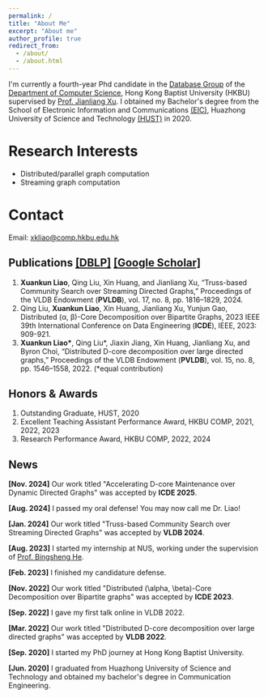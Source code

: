 ```yaml
---
permalink: /
title: "About Me"
excerpt: "About me"
author_profile: true
redirect_from: 
  - /about/
  - /about.html
---
```

I'm currently a fourth-year Phd candidate in the [Database Group](https://www.comp.hkbu.edu.hk/~db/index.html) of the [Department of Computer Science](https://www.comp.hkbu.edu.hk/v1/), Hong Kong Baptist University (HKBU) supervised by [Prof. Jianliang Xu](https://www.comp.hkbu.edu.hk/~xujl/). I obtained my Bachelor's degree from the School of Electronic Information and Communications [(EIC)](http://ei.hust.edu.cn/English/Home.htm), Huazhong University of Science and Technology [(HUST)](https://www.hust.edu.cn/) in 2020.

Research Interests
======
* Distributed/parallel graph computation
* Streaming graph computation

Contact
======
Email: xkliao@comp.hkbu.edu.hk

Publications [[DBLP]](https://dblp.org/pid/313/9191.html) [[Google Scholar]](https://scholar.google.com.hk/citations?hl=zh-CN&user=3QiprTwAAAAJ&inst=10806615469772578445)
------
1. **Xuankun Liao**, Qing Liu, Xin Huang, and Jianliang Xu, “Truss-based Community Search over Streaming Directed Graphs,” Proceedings of the VLDB Endowment (**PVLDB**), vol. 17, no. 8, pp. 1816–1829, 2024.
2. Qing Liu, **Xuankun Liao**, Xin Huang, Jianliang Xu, Yunjun Gao, Distributed (α, β)-Core Decomposition over Bipartite Graphs, 2023 IEEE 39th International Conference on Data Engineering (**ICDE**), IEEE, 2023: 909-921.
3. **Xuankun Liao\***, Qing Liu\*, Jiaxin Jiang, Xin Huang, Jianliang Xu, and Byron Choi, “Distributed
D-core decomposition over large directed graphs,” Proceedings of the VLDB Endowment (**PVLDB**), vol. 15, no. 8, pp. 1546–1558, 2022. (*equal contribution)


Honors & Awards
------
1. Outstanding Graduate, HUST, 2020
2. Excellent Teaching Assistant Performance Award, HKBU COMP, 2021, 2022, 2023
3. Research Performance Award, HKBU COMP, 2022, 2024


News
------
**[Nov. 2024]** Our work titled "Accelerating D-core Maintenance over Dynamic Directed Graphs" was accepted by **ICDE 2025**. 

**[Aug. 2024]** I passed my oral defense! You may now call me Dr. Liao!

**[Jan. 2024]** Our work titled "Truss-based Community Search over Streaming Directed Graphs" was accepted by **VLDB 2024**.

**[Aug. 2023]** I started my internship at NUS, working under the supervision of [Prof. Bingsheng He](https://www.comp.nus.edu.sg/~hebs/).

**[Feb. 2023]** I finished my candidature defense.

**[Nov. 2022]** Our work titled "Distributed (\alpha, \beta)-Core Decomposition over Bipartite graphs" was accepted by **ICDE 2023**.

**[Sep. 2022]** I gave my first talk online in VLDB 2022.

**[Mar. 2022]** Our work titled "Distributed D-core decomposition over large directed graphs" was accepted by **VLDB 2022**.

**[Sep. 2020]** I started my PhD journey at Hong Kong Baptist University.

**[Jun. 2020]** I graduated from Huazhong University of Science and Technology and obtained my bachelor's degree in Communication Engineering.


<script type='text/javascript' id='clustrmaps' src='//cdn.clustrmaps.com/map_v2.js?cl=ffffff&w=300&t=n&d=SZ7KCV_EZrRpUSD-wTuR_FsZNzgbVifHFdHjh1Xr8Ac'></script>

